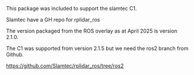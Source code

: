 This package was included to support the slamtec C1.

Slamtec have a GH repo for rplidar_ros

The version packaged from the ROS overlay as at April 2025 is version 2.1.0.

The C1 was supported from version 2.1.5 but we need the ros2 branch from Github. 

https://github.com/Slamtec/rplidar_ros/tree/ros2
